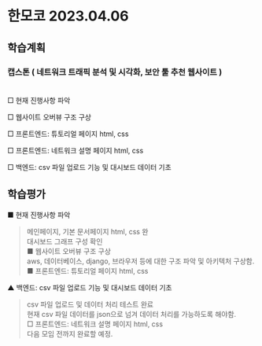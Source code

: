 # 한모코 2023.04.06


학습계획
---
### 캡스톤 ( 네트워크 트래픽 분석 및 시각화, 보안 툴 추천 웹사이트 ) <br><br>

□ 현재 진행사항 파악 <br>

□ 웹사이트 오버뷰 구조 구상 <br>

□ 프론트엔드: 튜토리얼 페이지 html, css <br>

□ 프론트엔드: 네트워크 설명 페이지 html, css <br>

□ 백엔드: csv 파일 업로드 기능 및 대시보드 데이터 기초 <br>



학습평가
---
■ 현재 진행사항 파악 <br>
> 메인페이지, 기본 문서페이지 html, css 완 <br>
> 대시보드 그래프 구성 확인 <br>
■ 웹사이트 오버뷰 구조 구상 <br>
> aws, 데이터베이스, django, 브라우저 등에 대한 구조 파악 및 아키텍처 구상함. <br>
■ 프론트엔드: 튜토리얼 페이지 html, css <br>

▲ 백엔드: csv 파일 업로드 기능 및 대시보드 데이터 기초 <br>
> csv 파일 업로드 및 데이터 처리 테스트 완료 <br>
> 현재 csv 파일 데이터를 json으로 넘겨 데이터 처리를 가능하도록 해야함. <br>
□  프론트엔드: 네트워크 설명 페이지 html, css <br>
> 다음 모임 전까지 완료할 예정.
